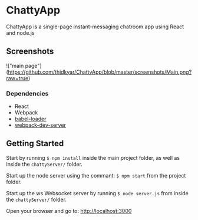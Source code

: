 # ChattyApp

ChattyApp is a single-page instant-messaging chatroom app using React and node.js

## Screenshots

!["main page"]
(https://github.com/thidkyar/ChattyApp/blob/master/screenshots/Main.png?raw=true)

### Dependencies

* React
* Webpack
* [babel-loader](https://github.com/babel/babel-loader)
* [webpack-dev-server](https://github.com/webpack/webpack-dev-server)

## Getting Started

  Start by running `$ npm install` inside the main project folder, as well as inside the `chattyServer/` folder.

  Start up the node server using the commant: `$ npm start` from the project folder.
  
  Start up the ws Websocket server by running `$ node server.js` from inside the `chattyServer/` folder.

  Open your browser and go to: [http://localhost:3000](http://localhost:3000)
